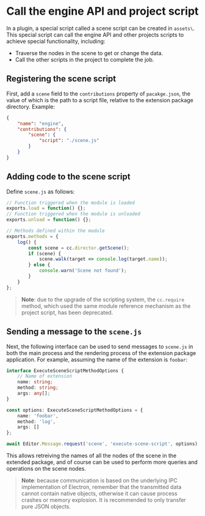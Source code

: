 # Call the engine API and project script

In a plugin, a special script called a scene script can be created in `assets\`. This special script can call the engine API and other projects scripts to achieve special functionality, including:

- Traverse the nodes in the scene to get or change the data.
- Call the other scripts in the project to complete the job.

## Registering the scene script

First, add a `scene` field to the `contributions` property of `pacakge.json`, the value of which is the path to a script file, relative to the extension package directory. Example:

```json
{
    "name": "engine",
    "contributions": {
        "scene": {
            "script": "./scene.js"
        }
    }
}
```

## Adding code to the scene script 

Define `scene.js` as follows:

```javascript
// Function triggered when the module is loaded
exports.load = function() {};
// Function triggered when the module is unloaded
exports.unload = function() {};

// Methods defined within the module
exports.methods = {
    log() {
        const scene = cc.director.getScene();
        if (scene) {
            scene.walk(target => console.log(target.name));
        } else {
            console.warn('Scene not found');
        }
    }
};
```

> **Note**: due to the upgrade of the scripting system, the `cc.require` method, which used the same module reference mechanism as the project script, has been deprecated.

## Sending a message to the `scene.js`

Next, the following interface can be used to send messages to `scene.js` in both the main process and the rendering process of the extension package application. For example, assuming the name of the extension is `foobar`:

```typescript
interface ExecuteSceneScriptMethodOptions {
    // Name of extension
    name: string;
    method: string;
    args: any[];
}

const options: ExecuteSceneScriptMethodOptions = {
    name: 'foobar',
    method: 'log',
    args: []
};

await Editor.Message.request('scene', 'execute-scene-script', options); 
```

This allows retreiving the names of all the nodes of the scene in the extended package, and of course can be used to perform more queries and operations on the scene nodes.

> **Note**: because communication is based on the underlying IPC implementation of Electron, remember that the transmitted data cannot contain native objects, otherwise it can cause process crashes or memory explosion. It is recommended to only transfer pure JSON objects.

